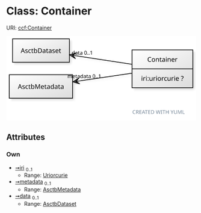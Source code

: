 
# Class: Container



URI: [ccf:Container](http://purl.org/ccf/Container)


[![img](images/Container.svg)](images/Container.svg)

## Attributes


### Own

 * [➞iri](container__iri.md)  <sub>0..1</sub>
     * Range: [Uriorcurie](types/Uriorcurie.md)
 * [➞metadata](container__metadata.md)  <sub>0..1</sub>
     * Range: [AsctbMetadata](AsctbMetadata.md)
 * [➞data](container__data.md)  <sub>0..1</sub>
     * Range: [AsctbDataset](AsctbDataset.md)
